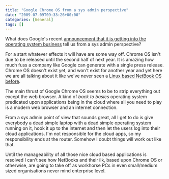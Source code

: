 ```yaml
---
title: "Google Chrome OS from a sys admin perspective"
date: "2009-07-09T09:33:26+00:00"
categories: [General]
tags: []
---
```


What does Google's recent <a href="http://googleblog.blogspot.com/2009/07/introducing-google-chrome-os.html">announcement that it is getting into the operating system business</a> tell us from a sys admin perspective?

For a start whatever effects it will have are some way off. Chrome OS isn't due to be released until the second half of next year. It is amazing how much fuss a company like Google can generate with a single press release. Chrome OS doesn't exist yet, and won't exist for another year and yet here we are all talking about it like we've never seen a <a href="http://www.canonical.com/projects/ubuntu/unr">Linux based NetBook OS before</a>.

The main thrust of Google Chrome OS seems to be to strip everything out except  the web browser. A kind of <em>back to basics</em> operating system predicated upon applications being in the cloud where all you need to play is a modern web browser and an internet connection.

From a sys admin point of view that sounds great, all I get to do is give everybody a dead simple laptop with a dead simple operating system running on it, hook it up to the internet and then let the users log into their cloud applications. I'm not responsible for the cloud apps, so my responsibility ends at the router. Somehow I doubt things will work out like that.

Until the manageability of all those nice cloud based applications is resolved I can't see how NetBooks and their ilk, based upon Chrome OS or otherwise, are going to take off as workhorse PCs in even small/medium sized organisations never mind enterprise level.
